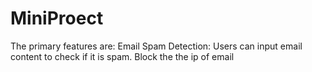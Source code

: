 # MiniProect
  The primary features are:  Email Spam Detection: Users can input email content to check if it is spam.  Block the the ip of email 

